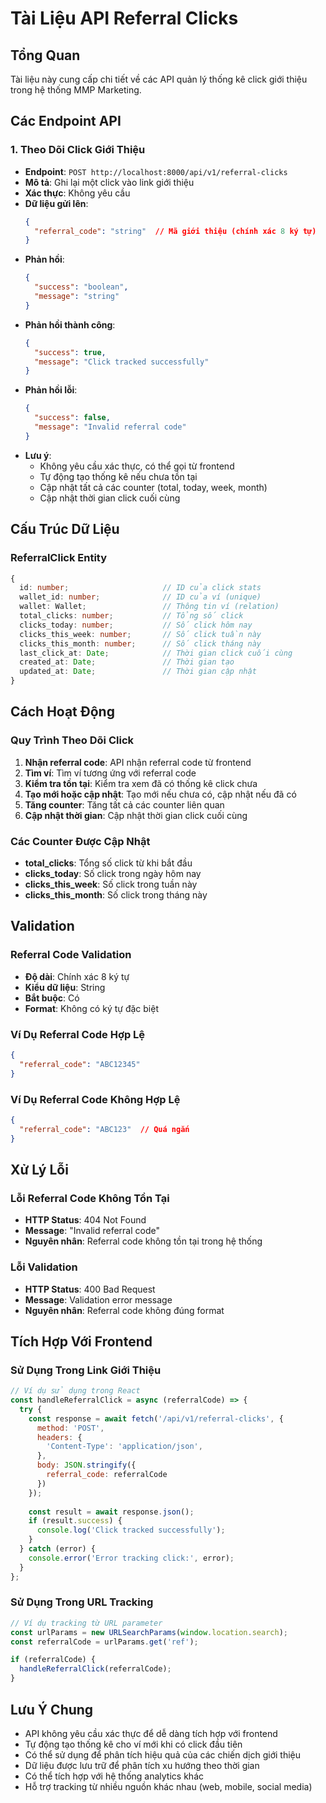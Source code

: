 # Tài Liệu API Referral Clicks

## Tổng Quan
Tài liệu này cung cấp chi tiết về các API quản lý thống kê click giới thiệu trong hệ thống MMP Marketing.

## Các Endpoint API

### 1. Theo Dõi Click Giới Thiệu
- **Endpoint**: `POST http://localhost:8000/api/v1/referral-clicks`
- **Mô tả**: Ghi lại một click vào link giới thiệu
- **Xác thực**: Không yêu cầu
- **Dữ liệu gửi lên**:
  ```json
  {
    "referral_code": "string"  // Mã giới thiệu (chính xác 8 ký tự)
  }
  ```
- **Phản hồi**:
  ```json
  {
    "success": "boolean",
    "message": "string"
  }
  ```
- **Phản hồi thành công**:
  ```json
  {
    "success": true,
    "message": "Click tracked successfully"
  }
  ```
- **Phản hồi lỗi**:
  ```json
  {
    "success": false,
    "message": "Invalid referral code"
  }
  ```
- **Lưu ý**: 
  - Không yêu cầu xác thực, có thể gọi từ frontend
  - Tự động tạo thống kê nếu chưa tồn tại
  - Cập nhật tất cả các counter (total, today, week, month)
  - Cập nhật thời gian click cuối cùng

## Cấu Trúc Dữ Liệu

### ReferralClick Entity
```typescript
{
  id: number;                     // ID của click stats
  wallet_id: number;              // ID của ví (unique)
  wallet: Wallet;                 // Thông tin ví (relation)
  total_clicks: number;           // Tổng số click
  clicks_today: number;           // Số click hôm nay
  clicks_this_week: number;       // Số click tuần này
  clicks_this_month: number;      // Số click tháng này
  last_click_at: Date;            // Thời gian click cuối cùng
  created_at: Date;               // Thời gian tạo
  updated_at: Date;               // Thời gian cập nhật
}
```

## Cách Hoạt Động

### Quy Trình Theo Dõi Click
1. **Nhận referral code**: API nhận referral code từ frontend
2. **Tìm ví**: Tìm ví tương ứng với referral code
3. **Kiểm tra tồn tại**: Kiểm tra xem đã có thống kê click chưa
4. **Tạo mới hoặc cập nhật**: Tạo mới nếu chưa có, cập nhật nếu đã có
5. **Tăng counter**: Tăng tất cả các counter liên quan
6. **Cập nhật thời gian**: Cập nhật thời gian click cuối cùng

### Các Counter Được Cập Nhật
- **total_clicks**: Tổng số click từ khi bắt đầu
- **clicks_today**: Số click trong ngày hôm nay
- **clicks_this_week**: Số click trong tuần này
- **clicks_this_month**: Số click trong tháng này

## Validation

### Referral Code Validation
- **Độ dài**: Chính xác 8 ký tự
- **Kiểu dữ liệu**: String
- **Bắt buộc**: Có
- **Format**: Không có ký tự đặc biệt

### Ví Dụ Referral Code Hợp Lệ
```json
{
  "referral_code": "ABC12345"
}
```

### Ví Dụ Referral Code Không Hợp Lệ
```json
{
  "referral_code": "ABC123"  // Quá ngắn
}
```

## Xử Lý Lỗi

### Lỗi Referral Code Không Tồn Tại
- **HTTP Status**: 404 Not Found
- **Message**: "Invalid referral code"
- **Nguyên nhân**: Referral code không tồn tại trong hệ thống

### Lỗi Validation
- **HTTP Status**: 400 Bad Request
- **Message**: Validation error message
- **Nguyên nhân**: Referral code không đúng format

## Tích Hợp Với Frontend

### Sử Dụng Trong Link Giới Thiệu
```javascript
// Ví dụ sử dụng trong React
const handleReferralClick = async (referralCode) => {
  try {
    const response = await fetch('/api/v1/referral-clicks', {
      method: 'POST',
      headers: {
        'Content-Type': 'application/json',
      },
      body: JSON.stringify({
        referral_code: referralCode
      })
    });
    
    const result = await response.json();
    if (result.success) {
      console.log('Click tracked successfully');
    }
  } catch (error) {
    console.error('Error tracking click:', error);
  }
};
```

### Sử Dụng Trong URL Tracking
```javascript
// Ví dụ tracking từ URL parameter
const urlParams = new URLSearchParams(window.location.search);
const referralCode = urlParams.get('ref');

if (referralCode) {
  handleReferralClick(referralCode);
}
```

## Lưu Ý Chung
- API không yêu cầu xác thực để dễ dàng tích hợp với frontend
- Tự động tạo thống kê cho ví mới khi có click đầu tiên
- Có thể sử dụng để phân tích hiệu quả của các chiến dịch giới thiệu
- Dữ liệu được lưu trữ để phân tích xu hướng theo thời gian
- Có thể tích hợp với hệ thống analytics khác
- Hỗ trợ tracking từ nhiều nguồn khác nhau (web, mobile, social media) 